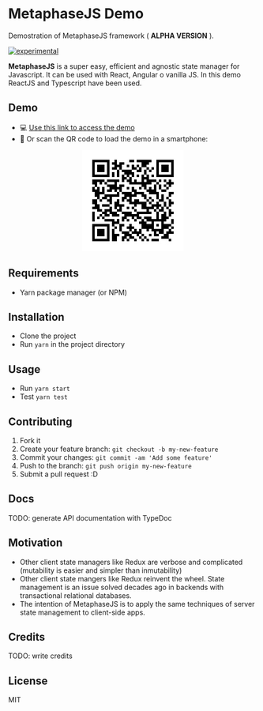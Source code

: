 # MetaphaseJS Demo

Demostration of MetaphaseJS framework ( **ALPHA VERSION** ).

[![experimental](http://badges.github.io/stability-badges/dist/experimental.svg)](http://github.com/badges/stability-badges)

**MetaphaseJS** is a super easy, efficient and agnostic state manager for Javascript. It can be used with React, Angular o vanilla JS. In this demo ReactJS and Typescript have been used.

## Demo

- :computer: [Use this link to access the demo](https://yagolopez.js.org/metaphasejs-react-demo/build/)
- :iphone: Or scan the QR code to load the demo in a smartphone:

<p align="center"><img src="qrcode-metaphasejs-demo-small.jpg"/></p>

## Requirements

- Yarn package manager (or NPM)

## Installation

- Clone the project
- Run `yarn` in the project directory

## Usage

- Run `yarn start`
- Test `yarn test`

## Contributing

1. Fork it
2. Create your feature branch: `git checkout -b my-new-feature`
3. Commit your changes: `git commit -am 'Add some feature'`
4. Push to the branch: `git push origin my-new-feature`
5. Submit a pull request :D

## Docs

TODO: generate API documentation with TypeDoc

## Motivation

- Other client state managers like Redux are verbose and complicated (mutability is easier and simpler than inmutability)
- Other client state mangers like Redux reinvent the wheel. State management is an issue solved decades ago in backends with transactional relational databases.
- The intention of MetaphaseJS is to apply the same techniques of server state management to client-side apps.

## Credits

TODO: write credits

## License

MIT
